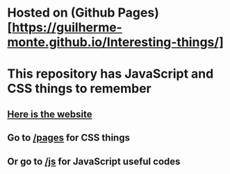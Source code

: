 # Hosted on (Github Pages)[https://guilherme-monte.github.io/Interesting-things/]
# This repository has JavaScript and CSS things to remember

## [Here is the website](https://guilherme-monte.github.io/Interesting-things "Click me")

## Go to [/pages](https://guilherme-monte.github.io/Interesting-things/pages) for CSS things
## Or go to [/js](https://guilherme-monte.github.io/Interesting-things/js) for JavaScript useful codes